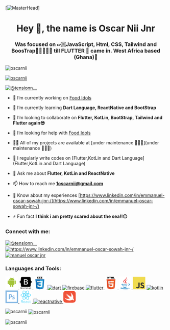 [![MasterHead](https://1.bp.blogspot.com/-7A4WynwLsMw/XbBpCXG8fHI/AAAAAAAAMt4/uOa1bpLskYgrwGbllhSu2SDj_Mig8SXJQCLcBGAsYHQ/s1600/2000_600px.gif)]
<h1 align="center">Hey 👋, the name is Oscar Nii Jnr</h1>
<h3 align="center">Was focused on 👉🏼JavaScript, Html, CSS, Tailwind and BoosTrap👨🏽‍💻👈🏼 till FLUTTER 🥳 came in. West Africa based (Ghana)🥳</h3>


<p align="left"> <img src="https://komarev.com/ghpvc/?username=oscarnii&label=Profile%20views&color=0e75b6&style=flat" alt="oscarnii" /> </p>

<p align="left"> <a href="https://github.com/ryo-ma/github-profile-trophy"><img src="https://github-profile-trophy.vercel.app/?username=oscarnii" alt="oscarnii" /></a> </p>

<p align="left"> <a href="https://twitter.com/@tensionn__" target="blank"><img src="https://img.shields.io/twitter/follow/@tensionn__?logo=twitter&style=for-the-badge" alt="@tensionn__" /></a> </p>

- 🔭 I’m currently working on [Food Idols](https://github.com/OscarNii/foodidols)

- 🌱 I’m currently learning **Dart Language, ReactNative and BootStrap**

- 👯 I’m looking to collaborate on **Flutter, KotLin, BootStrap, Tailwind and Flutter again😎**

- 🤝 I’m looking for help with [Food Idols](https://github.com/OscarNii/foodidols)

- 👨‍💻 All of my projects are available at [under maintenance 👨🏽‍💻](under maintenance 👨🏽‍💻)

- 📝 I regularly write codes on [Flutter,KotLin and Dart Language](Flutter,KotLin and Dart Language)

- 💬 Ask me about **Flutter, KotLin and ReactNative**

- 📫 How to reach me **1oscarnii@gmail.com**

- 📄 Know about my experiences [https://www.linkedin.com/in/emmanuel-oscar-sowah-jnr-/](https://www.linkedin.com/in/emmanuel-oscar-sowah-jnr-/)

- ⚡ Fun fact **I think i am pretty scared about the sea!!😒**

<h3 align="left">Connect with me:</h3>
<p align="left">
<a href="https://twitter.com/@tensionn__" target="blank"><img align="center" src="https://raw.githubusercontent.com/rahuldkjain/github-profile-readme-generator/master/src/images/icons/Social/twitter.svg" alt="@tensionn__" height="30" width="40" /></a>
<a href="https://linkedin.com/in/https://www.linkedin.com/in/emmanuel-oscar-sowah-jnr-/" target="blank"><img align="center" src="https://raw.githubusercontent.com/rahuldkjain/github-profile-readme-generator/master/src/images/icons/Social/linked-in-alt.svg" alt="https://www.linkedin.com/in/emmanuel-oscar-sowah-jnr-/" height="30" width="40" /></a>
<a href="https://instagram.com/manuel oscar jnr" target="blank"><img align="center" src="https://raw.githubusercontent.com/rahuldkjain/github-profile-readme-generator/master/src/images/icons/Social/instagram.svg" alt="manuel oscar jnr" height="30" width="40" /></a>
</p>

<h3 align="left">Languages and Tools:</h3>
<p align="left"> <a href="https://developer.android.com" target="_blank" rel="noreferrer"> <img src="https://raw.githubusercontent.com/devicons/devicon/master/icons/android/android-original-wordmark.svg" alt="android" width="40" height="40"/> </a> <a href="https://getbootstrap.com" target="_blank" rel="noreferrer"> <img src="https://raw.githubusercontent.com/devicons/devicon/master/icons/bootstrap/bootstrap-plain-wordmark.svg" alt="bootstrap" width="40" height="40"/> </a> <a href="https://www.w3schools.com/css/" target="_blank" rel="noreferrer"> <img src="https://raw.githubusercontent.com/devicons/devicon/master/icons/css3/css3-original-wordmark.svg" alt="css3" width="40" height="40"/> </a> <a href="https://dart.dev" target="_blank" rel="noreferrer"> <img src="https://www.vectorlogo.zone/logos/dartlang/dartlang-icon.svg" alt="dart" width="40" height="40"/> </a> <a href="https://firebase.google.com/" target="_blank" rel="noreferrer"> <img src="https://www.vectorlogo.zone/logos/firebase/firebase-icon.svg" alt="firebase" width="40" height="40"/> </a> <a href="https://flutter.dev" target="_blank" rel="noreferrer"> <img src="https://www.vectorlogo.zone/logos/flutterio/flutterio-icon.svg" alt="flutter" width="40" height="40"/> </a> <a href="https://www.w3.org/html/" target="_blank" rel="noreferrer"> <img src="https://raw.githubusercontent.com/devicons/devicon/master/icons/html5/html5-original-wordmark.svg" alt="html5" width="40" height="40"/> </a> <a href="https://www.java.com" target="_blank" rel="noreferrer"> <img src="https://raw.githubusercontent.com/devicons/devicon/master/icons/java/java-original.svg" alt="java" width="40" height="40"/> </a> <a href="https://developer.mozilla.org/en-US/docs/Web/JavaScript" target="_blank" rel="noreferrer"> <img src="https://raw.githubusercontent.com/devicons/devicon/master/icons/javascript/javascript-original.svg" alt="javascript" width="40" height="40"/> </a> <a href="https://kotlinlang.org" target="_blank" rel="noreferrer"> <img src="https://www.vectorlogo.zone/logos/kotlinlang/kotlinlang-icon.svg" alt="kotlin" width="40" height="40"/> </a> <a href="https://www.photoshop.com/en" target="_blank" rel="noreferrer"> <img src="https://raw.githubusercontent.com/devicons/devicon/master/icons/photoshop/photoshop-line.svg" alt="photoshop" width="40" height="40"/> </a> <a href="https://reactjs.org/" target="_blank" rel="noreferrer"> <img src="https://raw.githubusercontent.com/devicons/devicon/master/icons/react/react-original-wordmark.svg" alt="react" width="40" height="40"/> </a> <a href="https://reactnative.dev/" target="_blank" rel="noreferrer"> <img src="https://reactnative.dev/img/header_logo.svg" alt="reactnative" width="40" height="40"/> </a> <a href="https://developer.apple.com/swift/" target="_blank" rel="noreferrer"> <img src="https://raw.githubusercontent.com/devicons/devicon/master/icons/swift/swift-original.svg" alt="swift" width="40" height="40"/> </a> </p>

<p><img align="left" src="https://github-readme-stats.vercel.app/api/top-langs?username=oscarnii&show_icons=true&locale=en&layout=compact" alt="oscarnii" /></p>

<p>&nbsp;<img align="center" src="https://github-readme-stats.vercel.app/api?username=oscarnii&show_icons=true&locale=en" alt="oscarnii" /></p>

<p><img align="center" src="https://github-readme-streak-stats.herokuapp.com/?user=oscarnii&" alt="oscarnii" /></p>
